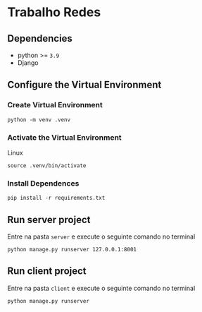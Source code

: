 # Trabalho Redes

## Dependencies
 - python >= ``3.9``
 - Django

## Configure the Virtual Environment
### Create Virtual Environment
    python -m venv .venv
### Activate the Virtual Environment
Linux

    source .venv/bin/activate
### Install Dependences
    pip install -r requirements.txt

## Run server project
Entre na pasta ``server`` e execute o seguinte comando no terminal

    python manage.py runserver 127.0.0.1:8001

## Run client project
Entre na pasta ``client`` e execute o seguinte comando no terminal

    python manage.py runserver
